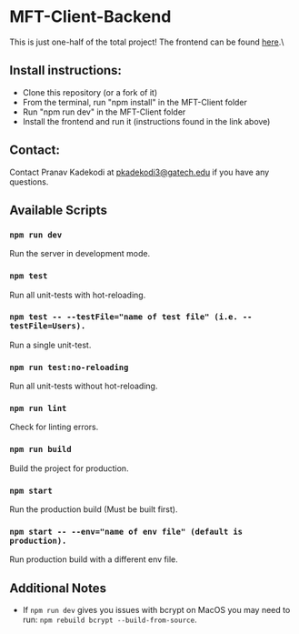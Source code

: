 # MFT-Client-Backend
This is just one-half of the total project! The frontend can be found [here](https://github.com/Anonymoustank/mft-client).\

## Install instructions:
- Clone this repository (or a fork of it)
- From the terminal, run "npm install" in the MFT-Client folder
- Run "npm run dev" in the MFT-Client folder
- Install the frontend and run it (instructions found in the link above)

## Contact:
Contact Pranav Kadekodi at pkadekodi3@gatech.edu if you have any questions.

## Available Scripts

### `npm run dev`

Run the server in development mode.

### `npm test`

Run all unit-tests with hot-reloading.

### `npm test -- --testFile="name of test file" (i.e. --testFile=Users).`

Run a single unit-test.

### `npm run test:no-reloading`

Run all unit-tests without hot-reloading.

### `npm run lint`

Check for linting errors.

### `npm run build`

Build the project for production.

### `npm start`

Run the production build (Must be built first).

### `npm start -- --env="name of env file" (default is production).`

Run production build with a different env file.


## Additional Notes

- If `npm run dev` gives you issues with bcrypt on MacOS you may need to run: `npm rebuild bcrypt --build-from-source`. 
